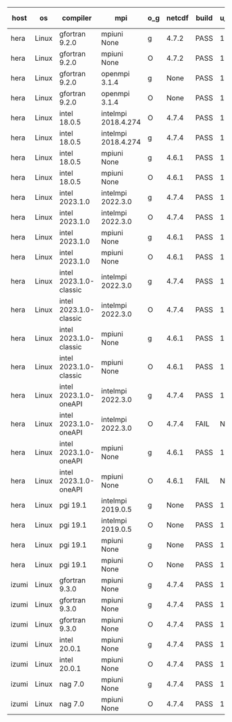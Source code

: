 

| host     | os       | compiler                              | mpi                      | o_g        | netcdf        | build       | u_pass          | u_fail          | s_pass            | s_fail            | e_pass             | e_fail             | nuopc_pass       | nuopc_fail       | artifacts link          |
|----------|----------|---------------------------------------|--------------------------|------------|---------------|-------------|-----------------|-----------------|-------------------|-------------------|--------------------|--------------------|------------------|------------------|-------------------------|
| hera | Linux | gfortran 9.2.0 | mpiuni None  | g | 4.7.2  | PASS | 12392 | 0 | 8 | 0 | 44 | 0 | None | None | <a href="https://github.com/esmf-org/esmf-test-artifacts/tree/eb75a31caf32d391c2afde99b76b783343cf1c13/develop/gfortran/9.2.0/g/mpiuni/None" target="_blank">eb75a31</a> | 
| hera | Linux | gfortran 9.2.0 | mpiuni None  | O | 4.7.2  | PASS | 12392 | 0 | 8 | 0 | 44 | 0 | None | None | <a href="https://github.com/esmf-org/esmf-test-artifacts/tree/e3779d83dc77b01b728993c6a15597b16250c150/develop/gfortran/9.2.0/O/mpiuni/None" target="_blank">e3779d8</a> | 
| hera | Linux | gfortran 9.2.0 | openmpi 3.1.4  | g | None  | PASS | 13976 | 0 | 49 | 0 | 81 | 0 | 52 | 1 | <a href="https://github.com/esmf-org/esmf-test-artifacts/tree/1c6299eed27eb2071cfcdcc40b47c58f22a962a1/develop/gfortran/9.2.0/g/openmpi/3.1.4" target="_blank">1c6299e</a> | 
| hera | Linux | gfortran 9.2.0 | openmpi 3.1.4  | O | None  | PASS | 13976 | 0 | 49 | 0 | 81 | 0 | 52 | 1 | <a href="https://github.com/esmf-org/esmf-test-artifacts/tree/c7be8d1b881fbf1bcc692a91a591318a59b11240/develop/gfortran/9.2.0/O/openmpi/3.1.4" target="_blank">c7be8d1</a> | 
| hera | Linux | intel 18.0.5 | intelmpi 2018.4.274  | O | 4.7.4  | PASS | 13976 | 0 | 49 | 0 | 81 | 0 | 50 | 3 | <a href="https://github.com/esmf-org/esmf-test-artifacts/tree/d6ea9a57a11b48d06bb356823fcd8a255caac868/develop/intel/18.0.5/O/intelmpi/2018.4.274" target="_blank">d6ea9a5</a> | 
| hera | Linux | intel 18.0.5 | intelmpi 2018.4.274  | g | 4.7.4  | PASS | 13976 | 0 | 49 | 0 | 81 | 0 | 50 | 3 | <a href="https://github.com/esmf-org/esmf-test-artifacts/tree/b637fbc69c866f2a86ad460f6eea9ee1b51d8c5d/develop/intel/18.0.5/g/intelmpi/2018.4.274" target="_blank">b637fbc</a> | 
| hera | Linux | intel 18.0.5 | mpiuni None  | g | 4.6.1  | PASS | 12392 | 0 | 8 | 0 | 44 | 0 | None | None | <a href="https://github.com/esmf-org/esmf-test-artifacts/tree/eb2b584fe9c86e1ab0352ba818224c6e15445954/develop/intel/18.0.5/g/mpiuni/None" target="_blank">eb2b584</a> | 
| hera | Linux | intel 18.0.5 | mpiuni None  | O | 4.6.1  | PASS | 12392 | 0 | 8 | 0 | 44 | 0 | None | None | <a href="https://github.com/esmf-org/esmf-test-artifacts/tree/875bba4d7c284813369b5430d043eb3298f3051d/develop/intel/18.0.5/O/mpiuni/None" target="_blank">875bba4</a> | 
| hera | Linux | intel 2023.1.0 | intelmpi 2022.3.0  | g | 4.7.4  | PASS | 13961 | 15 | 49 | 0 | 81 | 0 | 50 | 3 | <a href="https://github.com/esmf-org/esmf-test-artifacts/tree/24352e8c5d15e2b0d1b94faa6567d752e4615ed4/develop/intel/2023.1.0/g/intelmpi/2022.3.0" target="_blank">24352e8</a> | 
| hera | Linux | intel 2023.1.0 | intelmpi 2022.3.0  | O | 4.7.4  | PASS | 13961 | 15 | 49 | 0 | 81 | 0 | 50 | 3 | <a href="https://github.com/esmf-org/esmf-test-artifacts/tree/615829681e568c44f0e287854856dceed0e4a96c/develop/intel/2023.1.0/O/intelmpi/2022.3.0" target="_blank">6158296</a> | 
| hera | Linux | intel 2023.1.0 | mpiuni None  | g | 4.6.1  | PASS | 12392 | 0 | 8 | 0 | 44 | 0 | None | None | <a href="https://github.com/esmf-org/esmf-test-artifacts/tree/3046b531df5c68046fe764b23833f919adc22160/develop/intel/2023.1.0/g/mpiuni/None" target="_blank">3046b53</a> | 
| hera | Linux | intel 2023.1.0 | mpiuni None  | O | 4.6.1  | PASS | 12392 | 0 | 8 | 0 | 44 | 0 | None | None | <a href="https://github.com/esmf-org/esmf-test-artifacts/tree/a5373271a6f4bfc289c0bb35297070568b1fdcde/develop/intel/2023.1.0/O/mpiuni/None" target="_blank">a537327</a> | 
| hera | Linux | intel 2023.1.0-classic | intelmpi 2022.3.0  | g | 4.7.4  | PASS | 13961 | 15 | 49 | 0 | 81 | 0 | 50 | 3 | <a href="https://github.com/esmf-org/esmf-test-artifacts/tree/a8b1c61f8973dc1ba83fbb7b04ce7f8b2327194c/develop/intel/2023.1.0-classic/g/intelmpi/2022.3.0" target="_blank">a8b1c61</a> | 
| hera | Linux | intel 2023.1.0-classic | intelmpi 2022.3.0  | O | 4.7.4  | PASS | 13961 | 15 | 49 | 0 | 81 | 0 | 50 | 3 | <a href="https://github.com/esmf-org/esmf-test-artifacts/tree/f628f356b5d15956ee425a8b76298d292a08ce2d/develop/intel/2023.1.0-classic/O/intelmpi/2022.3.0" target="_blank">f628f35</a> | 
| hera | Linux | intel 2023.1.0-classic | mpiuni None  | g | 4.6.1  | PASS | 12392 | 0 | 8 | 0 | 44 | 0 | None | None | <a href="https://github.com/esmf-org/esmf-test-artifacts/tree/bf4894467614026a8a8dc83483b6436e8b7580f3/develop/intel/2023.1.0-classic/g/mpiuni/None" target="_blank">bf48944</a> | 
| hera | Linux | intel 2023.1.0-classic | mpiuni None  | O | 4.6.1  | PASS | 12392 | 0 | 8 | 0 | 44 | 0 | None | None | <a href="https://github.com/esmf-org/esmf-test-artifacts/tree/fa810d60c2ef357b5a8e183e83ee350c5121d4e8/develop/intel/2023.1.0-classic/O/mpiuni/None" target="_blank">fa810d6</a> | 
| hera | Linux | intel 2023.1.0-oneAPI | intelmpi 2022.3.0  | g | 4.7.4  | PASS | 13961 | 15 | 49 | 0 | 81 | 0 | 50 | 3 | <a href="https://github.com/esmf-org/esmf-test-artifacts/tree/72596eb83937c833996c43a0daf0e8cf312b7e4b/develop/intel/2023.1.0-oneAPI/g/intelmpi/2022.3.0" target="_blank">72596eb</a> | 
| hera | Linux | intel 2023.1.0-oneAPI | intelmpi 2022.3.0  | O | 4.7.4  | FAIL | None | None | None | None | None | None | None | None | <a href="https://github.com/esmf-org/esmf-test-artifacts/tree/398344580b0e258b8aa357604f9193e20a62d143/develop/intel/2023.1.0-oneAPI/O/intelmpi/2022.3.0" target="_blank">3983445</a> | 
| hera | Linux | intel 2023.1.0-oneAPI | mpiuni None  | g | 4.6.1  | PASS | 12392 | 0 | 8 | 0 | 44 | 0 | None | None | <a href="https://github.com/esmf-org/esmf-test-artifacts/tree/732e7c200b8ae63433e695bae677b34fea069311/develop/intel/2023.1.0-oneAPI/g/mpiuni/None" target="_blank">732e7c2</a> | 
| hera | Linux | intel 2023.1.0-oneAPI | mpiuni None  | O | 4.6.1  | FAIL | None | None | None | None | None | None | None | None | <a href="https://github.com/esmf-org/esmf-test-artifacts/tree/376bcc21a161701c0d539b226462607a856aa062/develop/intel/2023.1.0-oneAPI/O/mpiuni/None" target="_blank">376bcc2</a> | 
| hera | Linux | pgi 19.1 | intelmpi 2019.0.5  | g | None  | PASS | 13912 | 64 | 47 | 2 | 78 | 3 | 43 | 10 | <a href="https://github.com/esmf-org/esmf-test-artifacts/tree/4325f74b999d69564f792e643e95b6d7eedacf87/develop/pgi/19.1/g/intelmpi/2019.0.5" target="_blank">4325f74</a> | 
| hera | Linux | pgi 19.1 | intelmpi 2019.0.5  | O | None  | PASS | 13958 | 18 | 49 | 0 | 81 | 0 | 45 | 8 | <a href="https://github.com/esmf-org/esmf-test-artifacts/tree/8ed46a1f5cda9897d8926a8f672460a7d1fc2463/develop/pgi/19.1/O/intelmpi/2019.0.5" target="_blank">8ed46a1</a> | 
| hera | Linux | pgi 19.1 | mpiuni None  | g | None  | PASS | 12392 | 0 | 6 | 2 | 43 | 1 | None | None | <a href="https://github.com/esmf-org/esmf-test-artifacts/tree/5c24e5dc900b25e8f3950b52e289102aa870f113/develop/pgi/19.1/g/mpiuni/None" target="_blank">5c24e5d</a> | 
| hera | Linux | pgi 19.1 | mpiuni None  | O | None  | PASS | 12390 | 2 | 8 | 0 | 44 | 0 | None | None | <a href="https://github.com/esmf-org/esmf-test-artifacts/tree/bd2560b1ea53a82cf1c90a9f4291e8227be14394/develop/pgi/19.1/O/mpiuni/None" target="_blank">bd2560b</a> | 
| izumi | Linux | gfortran 9.3.0 | mpiuni None  | g | 4.7.4  | PASS | 12392 | 0 | 8 | 0 | 44 | 0 | None | None | <a href="https://github.com/esmf-org/esmf-test-artifacts/tree/bac78fa9326d5ad94987a7bd2995a3db73350ab7/develop/gfortran/9.3.0/g/mpiuni/None" target="_blank">bac78fa</a> | 
| izumi | Linux | gfortran 9.3.0 | mpiuni None  | g | 4.7.4  | PASS | 12392 | 0 | 8 | 0 | 44 | 0 | None | None | <a href="https://github.com/esmf-org/esmf-test-artifacts/tree/f976c2e749afb61be843e2c8eb49a86f323a8f2a/develop/gfortran/9.3.0/g/mpiuni/None" target="_blank">f976c2e</a> | 
| izumi | Linux | gfortran 9.3.0 | mpiuni None  | O | 4.7.4  | PASS | 12392 | 0 | 8 | 0 | 44 | 0 | None | None | <a href="https://github.com/esmf-org/esmf-test-artifacts/tree/19d44eceada1dddbb657b5830f18ce9785ceef77/develop/gfortran/9.3.0/O/mpiuni/None" target="_blank">19d44ec</a> | 
| izumi | Linux | intel 20.0.1 | mpiuni None  | g | 4.7.4  | PASS | 12392 | 0 | 8 | 0 | 44 | 0 | None | None | <a href="https://github.com/esmf-org/esmf-test-artifacts/tree/fb1c728bf4bb1dcba38451e50181dd25b1e2cff2/develop/intel/20.0.1/g/mpiuni/None" target="_blank">fb1c728</a> | 
| izumi | Linux | intel 20.0.1 | mpiuni None  | O | 4.7.4  | PASS | 12392 | 0 | 8 | 0 | 44 | 0 | None | None | <a href="https://github.com/esmf-org/esmf-test-artifacts/tree/32addd542eef9d96d941fbdd5c7344b08dd942a3/develop/intel/20.0.1/O/mpiuni/None" target="_blank">32addd5</a> | 
| izumi | Linux | nag 7.0 | mpiuni None  | g | 4.7.4  | PASS | 12392 | 0 | 8 | 0 | 44 | 0 | None | None | <a href="https://github.com/esmf-org/esmf-test-artifacts/tree/4fe48638122e1d0c56ee2a415979a5217bc07a37/develop/nag/7.0/g/mpiuni/None" target="_blank">4fe4863</a> | 
| izumi | Linux | nag 7.0 | mpiuni None  | O | 4.7.4  | PASS | 12392 | 0 | 8 | 0 | 44 | 0 | None | None | <a href="https://github.com/esmf-org/esmf-test-artifacts/tree/1deb9f1934dd780843e6ebe2c3633df72c73dae1/develop/nag/7.0/O/mpiuni/None" target="_blank">1deb9f1</a> | 
